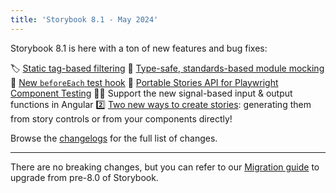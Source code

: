 ```yaml
---
title: 'Storybook 8.1 - May 2024'
---
```


Storybook 8.1 is here with a ton of new features and bug fixes:

🏷️ [Static tag-based filtering](https://storybook.js.org/docs/writing-stories/tags)
🦺 [Type-safe, standards-based module mocking](https://storybook.js.org/docs/writing-stories/mocking-modules)
🐣 [New `beforeEach` test hook](https://storybook.js.org/docs/writing-tests/interaction-testing#run-code-before-each-test)
🧳 [Portable Stories API for Playwright Component Testing](https://storybook.js.org/docs/api/portable-stories-playwright)
🐕‍🦺 Support the new signal-based input & output functions in Angular
2️⃣ [Two new ways to create stories](https://storybook.js.org/docs/get-started/whats-a-story#working-with-stories): generating them from story controls or from your components directly!


Browse the [changelogs](https://github.com/storybookjs/storybook/blob/next/CHANGELOG.md) for the full list of changes.

---

There are no breaking changes, but you can refer to our
[Migration guide](https://storybook.js.org/docs/migration-guide) to upgrade from
pre-8.0 of Storybook.
